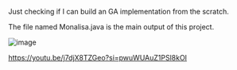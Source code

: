 Just checking if I can build an GA implementation from the scratch.

The file named Monalisa.java is the main output of this project.

![image](https://github.com/Soham-Saha/GeneticAlgorithms/assets/127578105/effc3671-08f3-4d6f-b648-057e37d9dc07)

https://youtu.be/j7djX8TZGeo?si=pwuWUAuZ1PSl8kOI
